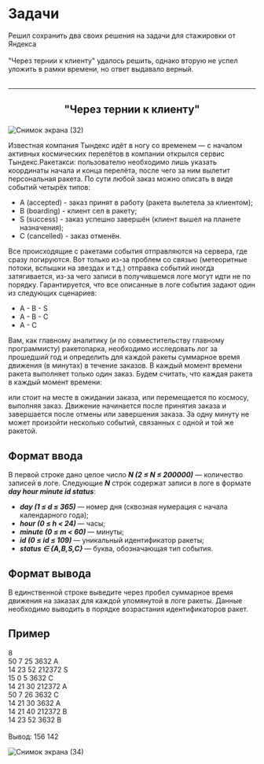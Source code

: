 # Задачи

Решил сохранить два своих решения на задачи для стажировки от Яндекса <br>
<br>
"Через тернии к клиенту" удалось решить, однако вторую не успел уложить в рамки времени, но ответ выдавало верный.<br>
<br>
<hr>
<h2><p align="center">"Через тернии к клиенту"</p></h2>

![Снимок экрана (32)](https://user-images.githubusercontent.com/62991413/188958431-f307edef-38b5-4357-b793-24076fb096e7.png)

<p>
  Известная компания Тындекс идёт в ногу со временем — с началом активных космических перелётов в компании открылся сервис Тындекс.Ракетакси: пользователю необходимо
  лишь указать координаты начала и конца перелёта, после чего за ним вылетит персональная ракета.
  По сути любой заказ можно описать в виде событий четырёх типов:
</p>
<ul>
  <li> A (accepted)  - заказ принят в работу (ракета вылетела за клиентом);</li>
  <li> B (boarding)  - клиент сел в ракету;</li>
  <li> S (success)   - заказ успешно завершён (клиент вышел на планете назначения);</li>
  <li> C (cancelled) - заказ отменён.</li>
</ul>
<p>
Все происходящие с ракетами события отправляются на сервера, где сразу логируются. Вот только из-за проблем со связью (метеоритные потоки, вспышки на звездах и т.д.) отправка событий иногда затягивается, из-за чего записи в получившемся логе могут идти не по порядку.
Гарантируется, что все описанные в логе события задают один из следующих сценариев:
</p>
<ul>
  <li> A - B - S </li>
  <li> A - B - C </li>
  <li> A - C     </li>
</ul>
<p>
Вам, как главному аналитику (и по совместительству главному программисту) ракетопарка, необходимо исследовать лог за прошедший год и определить для каждой ракеты суммарное время движения (в минутах) в течение заказов.
В каждый момент времени ракета выполняет только один заказ. Будем считать, что каждая ракета в каждый момент времени:

или стоит на месте в ожидании заказа,
или перемещается по космосу, выполняя заказ.
Движение начинается после принятия заказа и завершается после отмены или завершения заказа. За одну минуту не может произойти несколько событий, связанных с одной и той же ракетой.
</p>

## Формат ввода

<p>
  В первой строке дано целое число <b><i>N (2 ≤ N ≤ 200000)</b></i> — количество записей в логе. Следующие <b><i>N</b></i> строк содержат записи в логе в формате 
  <b><i>day hour minute id status</i></b>:
</p>
<ul>
  <li> <b><i> day (1 ≤ d ≤ 365)   </b></i> — номер дня (сквозная нумерация с начала календарного года);</li>
  <li> <b><i> hour (0 ≤ h < 24)   </b></i> — часы;</li>
  <li> <b><i> minute (0 ≤ m < 60) </b></i> — минуты;</li>
  <li> <b><i> id (0 ≤ id ≤ 109)   </b></i> — уникальный идентификатор ракеты; </li>
  <li> <b><i> status ∈ {A,B,S,C}  </b></i> — буква, обозначающая тип события.</li>
</ul>

## Формат вывода

<p>
В единственной строке выведите через пробел суммарное время движения на заказах для каждой упомянутой в логе ракеты. Данные необходимо выводить в порядке возрастания идентификаторов ракет.
</p>

## Пример

<p>
  8                 <br>
  50 7 25 3632 A    <br>
  14 23 52 212372 S <br>
  15 0 5 3632 C     <br>
  14 21 30 212372 A <br>
  50 7 26 3632 C    <br>
  14 21 30 3632 A   <br>
  14 21 40 212372 B <br>
  14 23 52 3632 B   <br>
  <br>
  Вывод: 156 142
</p>

![Снимок экрана (34)](https://user-images.githubusercontent.com/62991413/188962407-475e2b97-5c4a-4ee9-8443-5642188f5c21.png)

